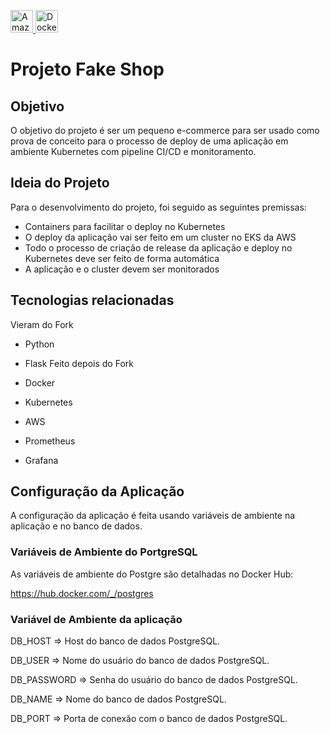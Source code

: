 <a href="https://aws.amazon.com" target="_blank" rel="noreferrer"><img src="https://raw.githubusercontent.com/danielcranney/readme-generator/main/public/icons/skills/aws-colored-dark.svg" width="36" height="36" alt="Amazon Web Services" />  <img src="https://raw.githubusercontent.com/danielcranney/readme-generator/main/public/icons/skills/docker-colored.svg" width="36" height="36" alt="Docker" /></a>
# Projeto Fake Shop
## Objetivo
O objetivo do projeto é ser um pequeno e-commerce para ser usado como prova de conceito para o processo de deploy de uma aplicação em ambiente Kubernetes com pipeline CI/CD e monitoramento.

## Ideia do Projeto
Para o desenvolvimento do projeto, foi seguido as seguintes premissas:
- Containers para facilitar o deploy no Kubernetes
- O deploy da aplicação vai ser feito em um cluster no EKS da AWS
- Todo o processo de criação de release da aplicação e deploy no Kubernetes deve ser feito de forma automática
- A aplicação e o cluster devem ser monitorados 

## Tecnologias relacionadas
Vieram do Fork

- Python
- Flask
Feito depois do Fork

- Docker
- Kubernetes
- AWS
- Prometheus
- Grafana

## Configuração da Aplicação

A configuração da aplicação é feita usando variáveis de ambiente na aplicação e no banco de dados.

### Variáveis de Ambiente do PortgreSQL

As variáveis de ambiente do Postgre são detalhadas no Docker Hub:

https://hub.docker.com/_/postgres

### Variável de Ambiente da aplicação

DB_HOST => Host do banco de dados PostgreSQL.

DB_USER => Nome do usuário do banco de dados PostgreSQL.

DB_PASSWORD => Senha do usuário do banco de dados PostgreSQL.

DB_NAME => Nome do banco de dados PostgreSQL.

DB_PORT => Porta de conexão com o banco de dados PostgreSQL.

